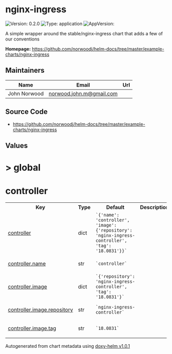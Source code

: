 
# nginx-ingress



![Version: 0.2.0](https://img.shields.io/badge/Version-0.2.0-informational?style=flat-square) ![Type: application](https://img.shields.io/badge/Type-application-informational?style=flat-square) ![AppVersion: ](https://img.shields.io/badge/AppVersion--informational?style=flat-square)



A simple wrapper around the stable/nginx-ingress chart that adds a few of our conventions



**Homepage:** <https://github.com/norwoodj/helm-docs/tree/master/example-charts/nginx-ingress>



## Maintainers

| Name | Email | Url |
| ---- | ------ | --- |
| John Norwood | <norwood.john.m@gmail.com> |  |




## Source Code

* <https://github.com/norwoodj/helm-docs/tree/master/example-charts/nginx-ingress>




## Values



<h1>> global</h1><h1>controller</h1>
<table style="">
    <tr>
        <th>Key</th>
        <th>Type</th>
        <th>Default</th>
        <th>Description</th>
    </tr>
<tr style="" ><td>

[controller](.\values.yaml#L2)

</td><td>dict</td><td><code>`{'name': 'controller', 'image': {'repository': 'nginx-ingress-controller', 'tag': '18.0831'}}`</code></td><td></td></tr><tr style="" ><td>

[controller.name](.\values.yaml#L4)

</td><td>str</td><td><code>`controller`</code></td><td></td></tr><tr style="" ><td>

[controller.image](.\values.yaml#L6)

</td><td>dict</td><td><code>`{'repository': 'nginx-ingress-controller', 'tag': '18.0831'}`</code></td><td></td></tr><tr style="" ><td>

[controller.image.repository](.\values.yaml#L8)

</td><td>str</td><td><code>`nginx-ingress-controller`</code></td><td></td></tr><tr style="" ><td>

[controller.image.tag](.\values.yaml#L10)

</td><td>str</td><td><code>`18.0831`</code></td><td></td></tr>
</table>



Autogenerated from chart metadata using [doxy-helm v1.0.1](https://github.com/tactful-ai/doxyhelm)
    